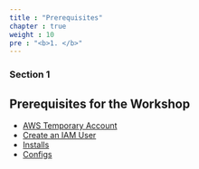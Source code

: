 ```yaml
---
title : "Prerequisites"
chapter : true
weight : 10
pre : "<b>1. </b>"
---
```


### Section 1

## Prerequisites for the Workshop

* [AWS Temporary Account](/10_prerequisites/05_event_engine.html)
* [Create an IAM User](/10_prerequisites/10_iam_user.html)
* [Installs](/10_prerequisites/20_installs.html)
* [Configs](/10_prerequisites/30_configs.html)